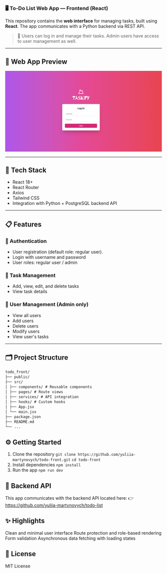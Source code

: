 ### 🖥️ To-Do List Web App — Frontend (React)

This repository contains the **web interface** for managing tasks, built using **React**. The app communicates with a Python backend via REST API.

> 🔗 Users can log in and manage their tasks. Admin users have access to user management as well.

---

## 📸 Web App Preview

![Browser Screenshot](./public/taskify-browser.png)

---

## 🚀 Tech Stack

-   React 18+
-   React Router
-   Axios
-   Tailwind CSS
-   Integration with Python + PostgreSQL backend API

---

## 📋 Features

### 🔐 Authentication

-   User registration (default role: regular user).
-   Login with username and password
-   User roles: regular user / admin

### 📝 Task Management

-   Add, view, edit, and delete tasks
-   View task details

### 👥 User Management (Admin only)

-   View all users
-   Add users
-   Delete users
-   Modify users
-   View user's tasks

---

## 🗂️ Project Structure

```
todo_front/
├── public/
├── src/
│ ├── components/ # Reusable components
│ ├── pages/ # Route views
│ ├── services/ # API integration
│ ├── hooks/ # Custom hooks
│ ├── App.jsx
│ └── main.jsx
├── package.json
├── README.md
└── ...
```

## ⚙️ Getting Started

1. Clone the repository
   `git clone https://github.com/yuliia-martynovych/todo-front.git`
   `cd todo-front`
2. Install dependencies
   `npm install`
3. Run the app
   `npm run dev`

## 🔄 Backend API

This app communicates with the backend API located here:
👉 https://github.com/yuliia-martynovych/todo-list

## ✨ Highlights

Clean and minimal user interface
Route protection and role-based rendering
Form validation
Asynchronous data fetching with loading states

## 📜 License

MIT License

